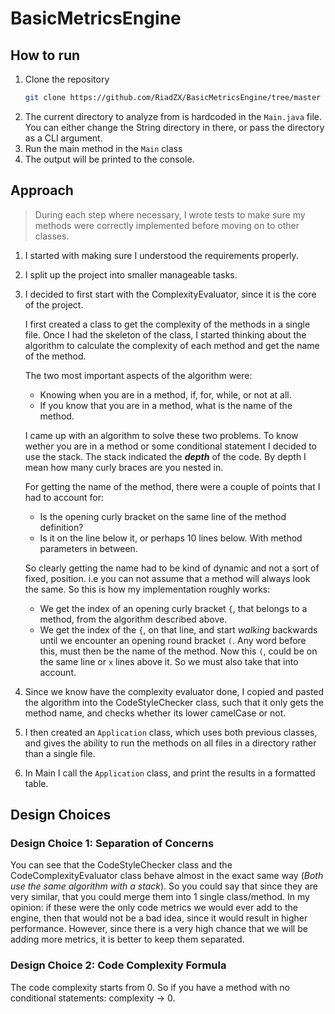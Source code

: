 # BasicMetricsEngine
## How to run
1. Clone the repository
    ```bash
    git clone https://github.com/RiadZX/BasicMetricsEngine/tree/master
    ```
2. The current directory to analyze from is hardcoded in the `Main.java` file. You can either change the String directory in there, or pass the directory as a CLI argument.
3. Run the main method in the `Main` class
4. The output will be printed to the console.

## Approach
> During each step where necessary, I wrote tests to make sure my methods were correctly implemented before moving on to other classes.
1. I started with making sure I understood the requirements properly.
2. I split up the project into smaller manageable tasks.
3. I decided to first start with the ComplexityEvaluator, since it is the core of the project.

    I first created a class to get the complexity of the methods in a single file. Once I had the skeleton of the class, I started thinking about the algorithm to calculate the complexity of each method and get the name of the method. 

    The two most important aspects of the algorithm were:
    - Knowing when you are in a method, if, for, while, or not at all.
    - If you know that you are in a method, what is the name of the method.

    I came up with an algorithm to solve these two problems. To know wether you are in a method or some conditional statement I decided to use the stack. The stack indicated the **_depth_** of the code. By depth I mean how many curly braces are you nested in. 

    For getting the name of the method, there were a couple of points that I had to account for:
   - Is the opening curly bracket on the same line of the method definition?
   - Is it on the line below it, or perhaps 10 lines below. With method parameters in between.

    So clearly getting the name had to be kind of dynamic and not a sort of fixed, position. i.e you can not assume that a method will always look the same. So this is how my implementation roughly works:
   - We get the index of an opening curly bracket `{`, that belongs to a method, from the algorithm described above.
   - We get the index of the `{`, on that line, and start _walking_ backwards until we encounter an opening round bracket `(`. Any word before this, must then be the name of the method. Now this `(`, could be on the same line or `x` lines above it. So we must also take that into account.

4. Since we know have the complexity evaluator done, I copied and pasted the algorithm into the CodeStyleChecker class, such that it only gets the method name, and checks whether its lower camelCase or not.
5. I then created an ``Application`` class, which uses both previous classes, and gives the ability to run the methods on all files in a directory rather than a single file.
6. In Main I call the ``Application`` class, and print the results in a formatted table.

## Design Choices 
### Design Choice 1: Separation of Concerns
You can see that the CodeStyleChecker class and the CodeComplexityEvaluator class behave almost in the exact same way (*Both use the same algorithm with a stack*). So you could say that since they are very similar, that you could merge them into 1 single class/method. In my opinion: if these were the only code metrics we would ever add to the engine, then that would not be a bad idea, since it would result in higher performance. However, since there is a very high chance that we will be adding more metrics, it is better to keep them separated.
### Design Choice 2: Code Complexity Formula
The code complexity starts from 0. So if you have a method with no conditional statements: complexity -> 0.